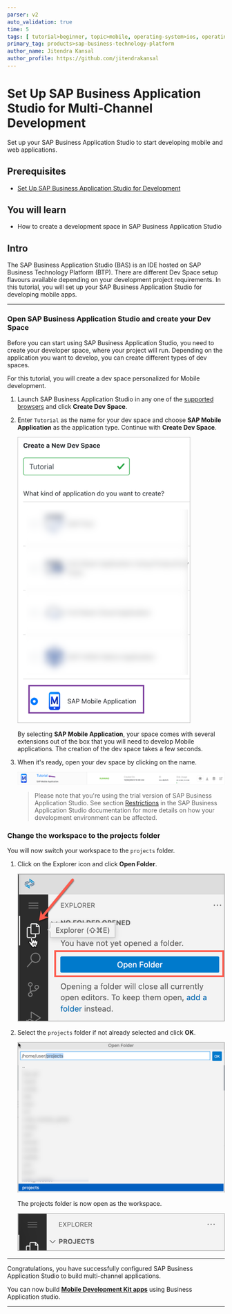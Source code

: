 ```yaml
---
parser: v2
auto_validation: true
time: 5
tags: [ tutorial>beginner, topic>mobile, operating-system>ios, operating-system>android, products>sap-business-technology-platform, products>sap-btp--cloud-foundry-environment, products>sap-mobile-services, products>sap-business-application-studio, products>mobile-development-kit-client ]
primary_tag: products>sap-business-technology-platform
author_name: Jitendra Kansal
author_profile: https://github.com/jitendrakansal
---
```


# Set Up SAP Business Application Studio for Multi-Channel Development
<!-- description --> Set up your SAP Business Application Studio to start developing mobile and web applications.

## Prerequisites
 - [Set Up SAP Business Application Studio for Development](https://developers.sap.com/tutorials/appstudio-onboarding.html)

## You will learn
  - How to create a development space in SAP Business Application Studio

## Intro
The SAP Business Application Studio (BAS) is an IDE hosted on SAP Business Technology Platform (BTP). There are different Dev Space setup flavours available depending on your development project requirements. In this tutorial, you will set up your SAP Business Application Studio for developing mobile apps.

---

### Open SAP Business Application Studio and create your Dev Space

Before you can start using SAP Business Application Studio, you need to create your developer space, where your project will run. Depending on the application you want to develop, you can create different types of dev spaces.

For this tutorial, you will create a dev space personalized for Mobile development.

1. Launch SAP Business Application Studio in any one of the [supported browsers](https://help.sap.com/docs/SAP%20Business%20Application%20Studio/9d1db9835307451daa8c930fbd9ab264/8f46c6e6f86641cc900871c903761fd4.html#availability) and click **Create Dev Space**.

2. Enter `Tutorial` as the name for your dev space and choose **SAP Mobile Application** as the application type. Continue with **Create Dev Space**.

    ![BAS New Space](img-1.1.png)

    By selecting **SAP Mobile Application**, your space comes with several extensions out of the box that you will need to develop Mobile applications. The creation of the dev space takes a few seconds.

3. When it's ready, open your dev space by clicking on the name.

    ![BAS Enter Space](img-1.2.png)

    >Please note that you're using the trial version of SAP Business Application Studio. See section [Restrictions](https://help.sap.com/products/SAP%20Business%20Application%20Studio/9d1db9835307451daa8c930fbd9ab264/a45742a719704bdea179b4c4f9afa07f.html) in the SAP Business Application Studio documentation for more details on how your development environment can be affected.

  ### Change the workspace to the projects folder

  You will now switch your workspace to the `projects` folder.

1. Click on the Explorer icon and click  **Open Folder**.

    ![BAS New Space](img-2.1.png)
    
2. Select the `projects` folder if not already selected and click **OK**.

    ![BAS New Space](img-2.2.png)

   The projects folder is now open as the workspace.

   ![BAS New Space](img-2.3.png)

---

Congratulations, you have successfully configured SAP Business Application Studio to build multi-channel applications.

You can now build [**Mobile Development Kit apps**](https://developers.sap.com/mission.mobile-dev-kit-get-started.html) using Business Application studio.

---
